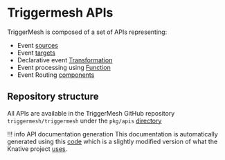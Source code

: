 # Triggermesh APIs

TriggerMesh is composed of a set of APIs representing:

* Event [sources](./sources.md)
* Event [targets](./targets.md)
* Declarative event [Transformation](./flow.md)
* Event processing using [Function](./extensions.md)
* Event Routing [components](./routing.md)

## Repository structure

All APIs are available in the TriggerMesh GitHub repository `triggermesh/triggermesh` under the `pkg/apis` [directory](https://github.com/triggermesh/triggermesh/tree/main/pkg/apis)

!!! info API documentation generation
    This documentation is automatically generated using this [code](https://github.com/triggermesh/apidocs-gen) which is a slightly modified version of what the Knative project [uses](https://github.com/ahmetb/gen-crd-api-reference-docs).


